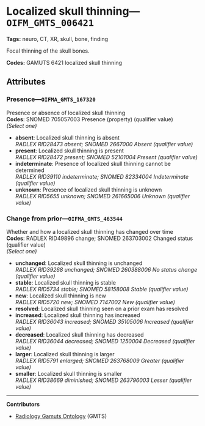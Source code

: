 # Localized skull thinning—`OIFM_GMTS_006421`

**Tags:** neuro, CT, XR, skull, bone, finding

Focal thinning of the skull bones.

**Codes:** GAMUTS 6421 localized skull thinning

## Attributes

### Presence—`OIFMA_GMTS_167320`

Presence or absence of localized skull thinning  
**Codes**: SNOMED 705057003 Presence (property) (qualifier value)  
*(Select one)*

- **absent**: Localized skull thinning is absent  
_RADLEX RID28473 absent; SNOMED 2667000 Absent (qualifier value)_
- **present**: Localized skull thinning is present  
_RADLEX RID28472 present; SNOMED 52101004 Present (qualifier value)_
- **indeterminate**: Presence of localized skull thinning cannot be determined  
_RADLEX RID39110 indeterminate; SNOMED 82334004 Indeterminate (qualifier value)_
- **unknown**: Presence of localized skull thinning is unknown  
_RADLEX RID5655 unknown; SNOMED 261665006 Unknown (qualifier value)_

### Change from prior—`OIFMA_GMTS_463544`

Whether and how a localized skull thinning has changed over time  
**Codes**: RADLEX RID49896 change; SNOMED 263703002 Changed status (qualifier value)  
*(Select one)*

- **unchanged**: Localized skull thinning is unchanged  
_RADLEX RID39268 unchanged; SNOMED 260388006 No status change (qualifier value)_
- **stable**: Localized skull thinning is stable  
_RADLEX RID5734 stable; SNOMED 58158008 Stable (qualifier value)_
- **new**: Localized skull thinning is new  
_RADLEX RID5720 new; SNOMED 7147002 New (qualifier value)_
- **resolved**: Localized skull thinning seen on a prior exam has resolved  
- **increased**: Localized skull thinning has increased  
_RADLEX RID36043 increased; SNOMED 35105006 Increased (qualifier value)_
- **decreased**: Localized skull thinning has decreased  
_RADLEX RID36044 decreased; SNOMED 1250004 Decreased (qualifier value)_
- **larger**: Localized skull thinning is larger  
_RADLEX RID5791 enlarged; SNOMED 263768009 Greater (qualifier value)_
- **smaller**: Localized skull thinning is smaller  
_RADLEX RID38669 diminished; SNOMED 263796003 Lesser (qualifier value)_

---

**Contributors**

- [Radiology Gamuts Ontology](https://gamuts.net/) (GMTS)